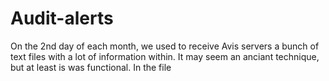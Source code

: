# Audit-alerts

On the 2nd day of each month, we used to receive Avis servers a bunch of text files with a lot of information within. It may seem an anciant technique, but at least is was functional. In the file 
